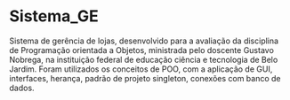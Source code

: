 # Sistema_GE
Sistema de gerência de lojas, desenvolvido para a avaliação da disciplina de Programação orientada a Objetos, ministrada pelo doscente Gustavo Nobrega, na instituição federal de educação ciência e tecnologia de Belo Jardim.
Foram utilizados os conceitos de POO, com a aplicação de GUI, interfaces, herança, padrão de projeto singleton, conexões com banco de dados.
